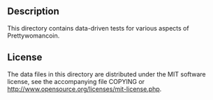 Description
------------

This directory contains data-driven tests for various aspects of Prettywomancoin.

License
--------

The data files in this directory are distributed under the MIT software
license, see the accompanying file COPYING or
http://www.opensource.org/licenses/mit-license.php.

